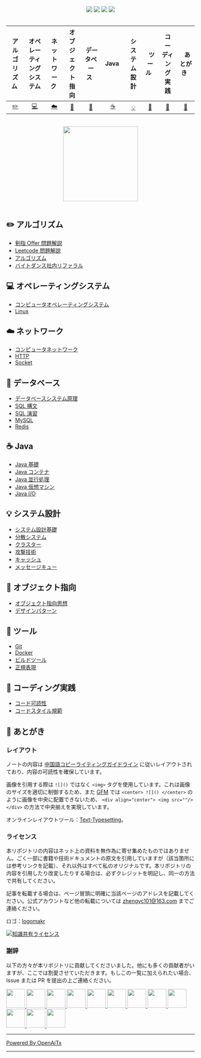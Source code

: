 <div align="center">
    <a href="https://www.cyc2018.xyz"> <img src="https://badgen.net/badge/CyC/%E5%9C%A8%E7%BA%BF%E9%98%85%E8%AF%BB?icon=sourcegraph&color=4ab8a1"></a>
    <a href="https://gitstar-ranking.com/repositories"> <img src="https://badgen.net/badge/Rank/13?icon=github&color=4ab8a1"></a>
    <a href="https://github.com/CyC2018/CS-Notes"> <img src="https://badgen.net/github/stars/CyC2018/CS-Notes?icon=github&color=4ab8a1"></a>
    <a href="https://github.com/CyC2018/CS-Notes"> <img src="https://badgen.net/github/forks/CyC2018/CS-Notes?icon=github&color=4ab8a1"></a>
    <!-- <a href="assets/download.md"> <img src="https://badgen.net/badge/OvO/%E7%A6%BB%E7%BA%BF%E4%B8%8B%E8%BD%BD?icon=telegram&color=4ab8a1"></a> -->
    <!-- <a href="assets/download.md"> <img src="https://badgen.net/badge/%e5%85%ac%e4%bc%97%e5%8f%b7/CyC2018?icon=rss&color=4ab8a1"></a> -->
</div>
<br>

| アルゴリズム&nbsp; | オペレーティングシステム | ネットワーク&nbsp;|オブジェクト指向| &nbsp;データベース&nbsp;&nbsp;|&nbsp;Java&nbsp;&nbsp;|システム設計| &nbsp;&nbsp;ツール&nbsp;&nbsp; |コーディング実践| &nbsp;&nbsp;あとがき&nbsp;&nbsp; |
| :---: | :----: | :---: | :----: | :----: | :----: | :----: | :----: | :----: | :----: |
| [:pencil2:](#pencil2-アルゴリズム) | [:computer:](#computer-オペレーティングシステム) | [:cloud:](#cloud-ネットワーク) | [:art:](#art-オブジェクト指向) | [:floppy_disk:](#floppy_disk-データベース) |[:coffee:](#coffee-java)| [:bulb:](#bulb-システム設計) |[:wrench:](#wrench-ツール)| [:watermelon:](#watermelon-コーディング実践) |[:memo:](#memo-あとがき)|

<br>

<div align="center">
    <img src="https://cs-notes-1256109796.cos.ap-guangzhou.myqcloud.com/githubio/LogoMakr_0zpEzN.png" width="200px">
</div>

<br>

## :pencil2: アルゴリズム

- [剣指 Offer 問題解説](https://github.com/CyC2018/CS-Notes/blob/master/notes/剑指%20Offer%20题解%20-%20目录.md)
- [Leetcode 問題解説](https://github.com/CyC2018/CS-Notes/blob/master/notes/Leetcode%20题解%20-%20目录.md)
- [アルゴリズム](https://github.com/CyC2018/CS-Notes/blob/master/notes/算法%20-%20目录.md)
- [バイトダンス社内リファラル](assets/内推.md)

## :computer: オペレーティングシステム

- [コンピュータオペレーティングシステム](https://github.com/CyC2018/CS-Notes/blob/master/notes/计算机操作系统%20-%20目录.md)
- [Linux](https://github.com/CyC2018/CS-Notes/blob/master/notes/Linux.md)

## :cloud: ネットワーク

- [コンピュータネットワーク](https://github.com/CyC2018/CS-Notes/blob/master/notes/计算机网络%20-%20目录.md)
- [HTTP](https://github.com/CyC2018/CS-Notes/blob/master/notes/HTTP.md)
- [Socket](https://github.com/CyC2018/CS-Notes/blob/master/notes/Socket.md)

## :floppy_disk: データベース

- [データベースシステム原理](https://github.com/CyC2018/CS-Notes/blob/master/notes/数据库系统原理.md)
- [SQL 構文](https://github.com/CyC2018/CS-Notes/blob/master/notes/SQL%20语法.md)
- [SQL 演習](https://github.com/CyC2018/CS-Notes/blob/master/notes/SQL%20练习.md)
- [MySQL](https://github.com/CyC2018/CS-Notes/blob/master/notes/MySQL.md)
- [Redis](https://github.com/CyC2018/CS-Notes/blob/master/notes/Redis.md)

## :coffee: Java

- [Java 基礎](https://github.com/CyC2018/CS-Notes/blob/master/notes/Java%20基础.md)
- [Java コンテナ](https://github.com/CyC2018/CS-Notes/blob/master/notes/Java%20容器.md)
- [Java 並行処理](https://github.com/CyC2018/CS-Notes/blob/master/notes/Java%20并发.md)
- [Java 仮想マシン](https://github.com/CyC2018/CS-Notes/blob/master/notes/Java%20虚拟机.md)
- [Java I/O](https://github.com/CyC2018/CS-Notes/blob/master/notes/Java%20IO.md)

## :bulb: システム設計

- [システム設計基礎](https://github.com/CyC2018/CS-Notes/blob/master/notes/系统设计基础.md)
- [分散システム](https://github.com/CyC2018/CS-Notes/blob/master/notes/分布式.md)
- [クラスター](https://github.com/CyC2018/CS-Notes/blob/master/notes/集群.md)
- [攻撃技術](https://github.com/CyC2018/CS-Notes/blob/master/notes/攻击技术.md)
- [キャッシュ](https://github.com/CyC2018/CS-Notes/blob/master/notes/缓存.md)
- [メッセージキュー](https://github.com/CyC2018/CS-Notes/blob/master/notes/消息队列.md)

## :art: オブジェクト指向

- [オブジェクト指向思想](https://github.com/CyC2018/CS-Notes/blob/master/notes/面向对象思想.md)
- [デザインパターン](https://github.com/CyC2018/CS-Notes/blob/master/notes/设计模式%20-%20目录.md)

## :wrench: ツール

- [Git](https://github.com/CyC2018/CS-Notes/blob/master/notes/Git.md)
- [Docker](https://github.com/CyC2018/CS-Notes/blob/master/notes/Docker.md)
- [ビルドツール](https://github.com/CyC2018/CS-Notes/blob/master/notes/构建工具.md)
- [正規表現](https://github.com/CyC2018/CS-Notes/blob/master/notes/正则表达式.md)

## :watermelon: コーディング実践

- [コード可読性](https://github.com/CyC2018/CS-Notes/blob/master/notes/代码可读性.md)
- [コードスタイル規範](https://github.com/CyC2018/CS-Notes/blob/master/notes/代码风格规范.md)

## :memo: あとがき

### レイアウト

ノートの内容は [中国語コピーライティングガイドライン](https://github.com/sparanoid/chinese-copywriting-guidelines/blob/master/README.zh-CN.md) に従いレイアウトされており、内容の可読性を確保しています。

画像を引用する際は `![]()` ではなく `<img>` タグを使用しています。これは画像のサイズを適切に制御するため、また [GFM](https://github.github.com/gfm/) では `<center> ![]() </center>` のように画像を中央に配置できないため、 `<div align="center"> <img src=""/> </div>` の方法で中央揃えを実現しています。

オンラインレイアウトツール：[Text-Typesetting](https://github.com/CyC2018/Text-Typesetting)。

### ライセンス

本リポジトリの内容はネット上の資料を無作為に寄せ集めたものではありません。ごく一部に書籍や技術ドキュメントの原文を引用していますが（該当箇所には参考リンクを記載）、それ以外はすべて私のオリジナルです。本リポジトリの内容を引用したり改変したりする場合は、必ずクレジットを明記し、同一の方法で共有してください。

記事を転載する場合は、ページ冒頭に明確に当該ページのアドレスを記載してください。公式アカウントなど他の転載については zhengyc101@163.com までご連絡ください。

ロゴ：[logomakr](https://logomakr.com/)

<a rel="license" href="http://creativecommons.org/licenses/by-nc-sa/4.0/"><img alt="知識共有ライセンス" style="border-width:0" src="https://i.creativecommons.org/l/by-nc-sa/4.0/88x31.png" /></a>

### 謝辞

以下の方々が本リポジトリに貢献してくださいました。他にも多くの貢献者がいますが、ここでは割愛させていただきます。もしこの一覧に加えられたい場合、Issue または PR を提出の上ご連絡ください。

<a href="https://github.com/linw7">
    <img src="https://avatars3.githubusercontent.com/u/21679154?s=400&v=4" width="50px">
</a> 
<a href="https://github.com/g10guang">
    <img src="https://avatars1.githubusercontent.com/u/18458140?s=400&v=4" width="50px">
</a>
<a href="https://github.com/Sctwang">
    <img src="https://avatars3.githubusercontent.com/u/33345444?s=400&v=4" width="50px">
</a> 
<a href="https://github.com/ResolveWang">
    <img src="https://avatars1.githubusercontent.com/u/8018776?s=400&v=4" width="50px">
</a>
<a href="https://github.com/crossoverJie">
    <img src="https://avatars1.githubusercontent.com/u/15684156?s=400&v=4" width="50px">
</a> 
<a href="https://github.com/jy03078584">
    <img src="https://avatars2.githubusercontent.com/u/7719370?s=400&v=4" width="50px">
</a>
<a href="https://github.com/kwongtailau">
    <img src="https://avatars0.githubusercontent.com/u/22954582?s=400&v=4" width="50px">
</a>
<a href="https://github.com/xiangflight">
    <img src="https://avatars2.githubusercontent.com/u/10072416?s=400&v=4" width="50px">
</a>
<a href="https://github.com/mafulong">
    <img src="https://avatars1.githubusercontent.com/u/24795000?s=400&v=4" width="50px">
</a>
<a href="https://github.com/yanglbme">
    <img src="https://avatars1.githubusercontent.com/u/21008209?s=400&v=4" width="50px">
</a>
<a href="https://github.com/OOCZC">
    <img src="https://avatars1.githubusercontent.com/u/11623828?s=400&v=4" width="50px">
</a>
<a href="https://github.com/5renyuebing">
    <img src="https://avatars1.githubusercontent.com/u/32872430?s=400&v=4" width="50px">
</a>

---

[Powered By OpenAiTx](https://github.com/OpenAiTx/OpenAiTx)

---